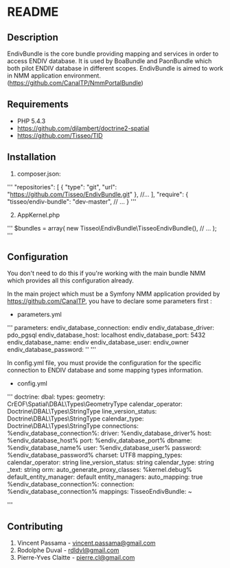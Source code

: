 README
======

Description
-----------

EndivBundle is the core bundle providing mapping and services in order to access
ENDIV database. It is used by BoaBundle and PaonBundle which both pilot
ENDIV database in different scopes. EndivBundle is aimed to work in NMM
application environment. (https://github.com/CanalTP/NmmPortalBundle)

Requirements
------------

- PHP 5.4.3
- https://github.com/djlambert/doctrine2-spatial
- https://github.com/Tisseo/TID

Installation
------------

1. composer.json:

'''
    "repositories": [
        {
            "type": "git",
            "url": "https://github.com/Tisseo/EndivBundle.git"
        },
        //...
    ],
    "require": {
        "tisseo/endiv-bundle": "dev-master",
        // ...
    }
'''

2. AppKernel.php

'''
    $bundles = array(
        new Tisseo\EndivBundle\TisseoEndivBundle(),
        // ...
    );
'''

Configuration
-------------

You don't need to do this if you're working with the main bundle NMM which
provides all this configuration already.


In the main project which must be a Symfony NMM application provided by
https://github.com/CanalTP, you have to declare some parameters first :

- parameters.yml

'''
parameters:
    endiv_database_connection:              endiv
    endiv_database_driver:                  pdo_pgsql
    endiv_database_host:                    localhost
    endiv_database_port:                    5432
    endiv_database_name:                    endiv
    endiv_database_user:                    endiv_owner
    endiv_database_password:                ''
'''

In config.yml file, you must provide the configuration for the specific
connection to ENDIV database and some mapping types information.

- config.yml

'''
doctrine:
    dbal:
        types:
            geometry:               CrEOF\Spatial\DBAL\Types\GeometryType
            calendar_operator:      Doctrine\DBAL\Types\StringType
            line_version_status:    Doctrine\DBAL\Types\StringType
            calendar_type:          Doctrine\DBAL\Types\StringType
        connections:
            %endiv_database_connection%:
                driver:         %endiv_database_driver%
                host:           %endiv_database_host%
                port:           %endiv_database_port%
                dbname:         %endiv_database_name%
                user:           %endiv_database_user%
                password:       %endiv_database_password%
                charset:        UTF8
                mapping_types:
                    calendar_operator:      string
                    line_version_status:    string
                    calendar_type:          string
                    _text:                  string
    orm:
        auto_generate_proxy_classes:                    %kernel.debug%
        default_entity_manager:                         default
        entity_managers:
            auto_mapping:                               true
            %endiv_database_connection%:
                connection:                             %endiv_database_connection%
                mappings:
                    TisseoEndivBundle:                  ~

'''

Contributing
------------

1. Vincent Passama - vincent.passama@gmail.com
2. Rodolphe Duval - rdldvl@gmail.com
3. Pierre-Yves Claitte - pierre.cl@gmail.com
